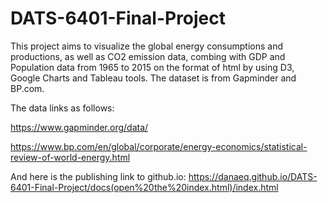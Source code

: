 # DATS-6401-Final-Project
This project aims to visualize the global energy consumptions and productions, as well as CO2 emission data, combing with GDP and Population data from 1965 to 2015 on the format of html by using D3, Google Charts and Tableau tools. The dataset is from Gapminder and BP.com.

The data links as follows:

https://www.gapminder.org/data/

https://www.bp.com/en/global/corporate/energy-economics/statistical-review-of-world-energy.html

And here is the  publishing link to github.io:
https://danaeq.github.io/DATS-6401-Final-Project/docs(open%20the%20index.html)/index.html
